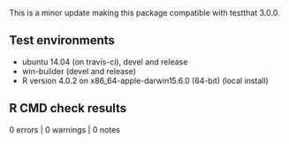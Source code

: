 This is a minor update making this package compatible with testthat 3.0.0.

## Test environments
* ubuntu 14.04 (on travis-ci), devel and release
* win-builder (devel and release)
* R version 4.0.2 on x86_64-apple-darwin15.6.0 (64-bit) (local install)

## R CMD check results

0 errors | 0 warnings | 0 notes
